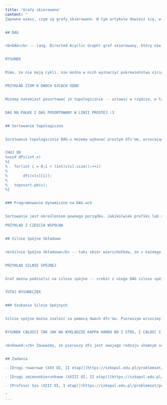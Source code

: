 ```yaml
---
title: 'Grafy skierowane'
content: "
Zapewne wiesz, czym są grafy skierowane. W tym artykule dowiesz się, w jaki sposób można je~przetwarzać, by znaczna część problemów okazywała się dużo prostrza, niż mogłoby się wydawać.


## DAG


<b>DAG</b> -- (ang. Directed Acyclic Graph) graf skierowany, który nie posiada cykli.


RYSUNEK


Mimo, że nie mają cykli, nie można w nich wyznaczyć pokrewieństwa ojciec - syn, tak jak w~przypadku drzew.


PRZYKŁAD ZIOM O DWOCH OJCACH XDDD


Możemy natomiast posortować je topologicznie -- ustawić w rzędzie, w taki sposób, by dla każdego $x$ wszystkie wierzchołki, do ktorych on prowadzi były po jego prawej stronie.


DAG NA PAŁKE I DAG POSORTOWANY W LINII PROSTEJ :3


## Sortowanie topologiczne


Sorotwanie topologicznie DAG-u możemy wykonać prostym dfs'em, wrzucając kolejne wierzchołki na wektor w kolejności postorder. Jeśli odwrócimy wektor, wierzchołki będą posortowane. Poprawność takiego algorytmu wynika wprost z definicji. Wszystkim wierzchołkom, do których wychodzi $x$ zostanie przypisany numer większy niż $x,$ a o to własnie nam chodziło.


CHUJ XD
%void dfs(int x)
%{
%	for(int i = 0;i < (int)v[x].size();++i)
%
%		dfs(v[x][i]);
%
%	toposort.pb(x);
%}


### Programowanie dynamiczne na DAG-ach


Sortowanie jest określeniem pewnego porządku. Jakikolwiek prefiks lub sufiks wierzchołków usuniemy, to co nam zostanie będzie DAG-iem. Na DAG-ach możemy puszczać dynamiki, zwłaszcza optymalizacyjne. Problem natomiast stanowi liczenie wszystkich kombinacji, ponieważ poddagi zaczynające się w dwóch różnych synach $x$ mogą mieć część wspólną.

PRZYKLAD Z CZESCIA WSPOLNA


## Silnie Spójne Składowe


<b>Silnie Spójna Składowa</b> -- taki zbiór wierzchołków, że z każdego wierzchołka, który się w~nim znajduje da się dojść do każdego innego. Innymi słowy każda para wierzchołków leży na cyklu.


PRZYKŁAD SILNIE SPÓJNEJ


Graf można podzielić na silnie spójne -- zrobić z niego DAG silnie spójnych. W wielu problemach zauważenie pewnych własności na silnie spójnych, a następnie scalenie wyniku dla DAG-u okazuje się robialne, a nawet przyjemne.


TUTAJ RYSUNECZEK


### Szukanie Silnie Spójnych


Silnie spójne można znależć za pomocą dwóch dfs'ów. Pierwszym wrzucimy wierzchołki na stos w~kolejności postorder. <b>Krawędzią wsteczną</b> nazwiemy krawędź odwrotnie skierowaną (jeśli krawędź prowadziła z $a$ do $b,$ to teraz będzie prowadzić z $b$ do $a$). Okazuje się, że wierzchołek z~góry stosu jest w silnie spójnej składowej ze wszystkimi tymi, do których można z niego dojść za pomocą krawędzi wstecznych. Puścimy z niego dfs'a i znajdziemy jego silnie spójną. Następnie będziemy opróżniać stos i dla każdego nieodwiedzonego wierzchołka powtarzać powyższego dfs'a. Pamiętaj o tym, by dwukrotnie nie odwiedzić tych samych wierzchołków. 


RYSUNEK CAŁOSCI TAK JAK NA WYKLADZIE KAPPA HARDO BO I STOS, I CALOSC I ZAZNACZONE SILNIE SPÓJNE NAJLEPIEJ WEZ WGL ZROB TAK JAK Z DIJSKTRA


<b>Dowód:</b> Zauważmy, że pierwszy dfs jest swojego rodzaju ułomnym sortowaniem topologicznym. Ułomnym, ponieważ takowe nie istnieje dla cyklicznych grafów. Jednakże zachowa ważną własność sortowania topologicznego. Jeśli istnieje ścieżka z $x$ do $y,$ ale nie istnieje z $y$ do $x,$ to $y$ będzie głębiej na stosie niż $x.$ Przechodzimy po wierzchołkach w kolejności pseudo-topologicznej i puszczamy drugiego dfs'a tylko do wierzchołków dalszych topologicznie. Ścieżka idąca po krawędziach wstecznych od $y$ do $x$ to ścieżka z $x$ do $y$ w rozważanym grafie. Jednakże $y$ nie jest głębiej na stosie niż $x,$ więc musi również istnieć ścieżka między $y$ a $x.$ Innymi słowy $x$ i $y$ są w jednej silnie spójnej, co kończy dowód.


## Zadania

- [Drogi rowerowe (XXV OI, II etap)](https://szkopul.edu.pl/problemset/problem/aKKSmtjWTtDOEHDqnmQ3-eAA/site/?key=statement)

- [Drogi zmiennokierunkowe (XXIII OI, II etap)](https://szkopul.edu.pl/problemset/problem/9TaxfuNdAv2FPpQ6PeB-vlti/site/?key=statement)

- [Profesor Szu (XIII OI, I etap)](https://szkopul.edu.pl/problemset/problem/mBGR2EV0zVOpK9nHSlOL0aNr/site/?key=statement)

"
---
```

